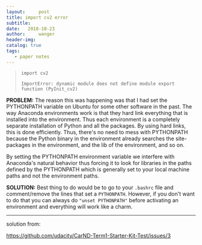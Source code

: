 ```yaml
---
layout:     post
title: import cv2 error
subtitle:  
date:   2018-10-23
author:     wanger
header-img: 
catalog: true
tags: 
   - paper notes
---
```

> ```
> import cv2
> 
> ImportError: dynamic module does not define module export function (PyInit_cv2)
> ```



**PROBLEM:** The reason this was happening was that I had set the PYTHONPATH variable on Ubuntu for some other software in the past. The way Anaconda environments work is that they hard link everything that is installed into the environment. Thus each environment is a completely separate installation of Python and all the packages. By using hard links, this is done efficiently. Thus, there's no need to mess with PYTHONPATH because the Python binary in the environment already searches the site-packages in the environment, and the lib of the environment, and so on.

By setting the PYTHONPATH environment variable we interfere with Anaconda's natural behavior thus forcing it to look for libraries in the paths defined by the PYTHONPATH which is generally set to your local machine paths and not the environment paths.

**SOLUTION:** Best thing to do would be to go to your `.bashrc` file and comment/remove the lines that set a `PYTHONPATH`. However, if you don't want to do that you can always do `"unset PYTHONPATH"` before activating an environment and everything will work like a charm.

---

 solution from:

https://github.com/udacity/CarND-Term1-Starter-Kit-Test/issues/3